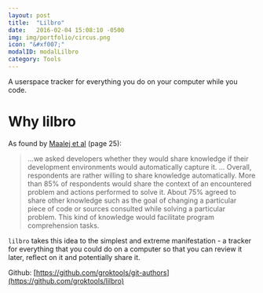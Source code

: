 ```yaml
---
layout: post
title:  "Lilbro"
date:   2016-02-04 15:08:10 -0500
img: img/portfolio/circus.png
icon: "&#xf007;"
modalID: modalLilbro
category: Tools
---
```

A userspace tracker for everything you do on your computer while you code.

# Why lilbro
As found by [Maalej et al](https://mobis.informatik.uni-hamburg.de/wp-content/uploads/2014/06/TOSEM-Maalej-Comprehension-PrePrint2.pdf) (page 25):

>...we asked developers whether they would share knowledge if their development environments would automatically capture it. ... Overall, respondents are rather willing to share knowledge automatically. More than 85% of respondents would share the context of an encountered problem and actions performed to solve it. About 75% agreed to share other knowledge such as the goal of changing a particular piece of code or sources consulted while solving a particular problem. This kind of knowledge would facilitate program comprehension tasks.

`lilbro` takes this idea to the simplest and extreme manifestation - a tracker for everything that you could do on a computer so that you can review it later, reflect on it and potentially share it.

Github: [https://github.com/groktools/git-authors](https://github.com/groktools/lilbro)
